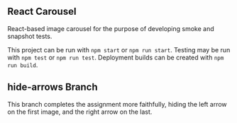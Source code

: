 ## React Carousel

React-based image carousel for the purpose of developing smoke and snapshot tests.

This project can be run with `npm start` or `npm run start`.
Testing may be run with `npm test` or `npm run test`.
Deployment builds can be created with `npm run build`.

## hide-arrows Branch

This branch completes the assignment more faithfully, hiding the left arrow on the first image, and the right arrow on the last. 